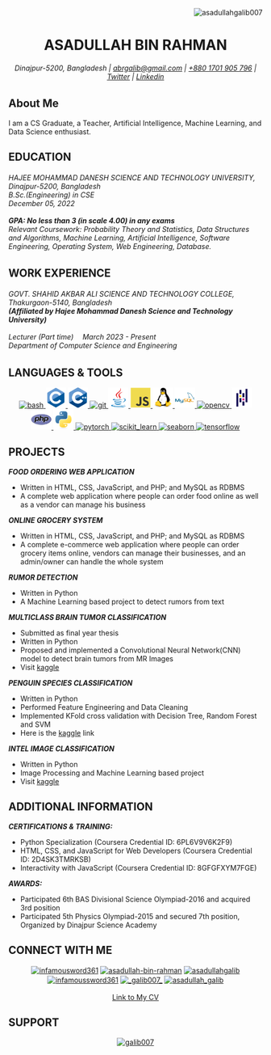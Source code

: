 <p align="right"> <img src="https://komarev.com/ghpvc/?username=asadullahgalib007&label=Profile%20views&color=0e75b6&style=flat" alt="asadullahgalib007" /> </p>
<h1 align="center">ASADULLAH BIN RAHMAN</h1>

<h6 align="center">Dinajpur-5200, Bangladesh | <a href="mailto:abrgalib@gmail.com">abrgalib@gmail.com</a> | <a href="tel:8801701905796">+880 1701 905 796</a> | <a href="https://twitter.com/infamousword361" target="blank">Twitter</a> | <a href="https://www.linkedin.com/in/asadullah-bin-rahman" target="blank">Linkedin</a></h6>

<h2>About Me</h2>
<span>I am a CS Graduate, a Teacher, Artificial Intelligence, Machine Learning, and Data Science enthusiast.</span>

<h2>EDUCATION</h2>
<p>
   <h6 align="left">
     HAJEE MOHAMMAD DANESH SCIENCE AND TECHNOLOGY UNIVERSITY, Dinajpur-5200, Bangladesh<br>
     B.Sc.(Engineering) in CSE<br>
     December 05, 2022<br><br>
     <b><i>GPA: No less than 3 (in scale 4.00) in any exams</i></b><br>
     Relevant Coursework: Probability Theory and Statistics, Data Structures and Algorithms, Machine Learning, Artificial Intelligence, Software Engineering, Operating System, Web Engineering, Database.
   </h6>
</p>
<h2>WORK EXPERIENCE</h2>
<p>
   <h6 align="left">
     GOVT. SHAHID AKBAR ALI SCIENCE AND TECHNOLOGY COLLEGE, Thakurgaon-5140, Bangladesh<br>
     <b><i>(Affiliated by Hajee Mohammad Danesh Science and Technology University)</i></b><br><br>
     Lecturer (Part time) &emsp;March 2023 - Present<br>
     Department of Computer Science and Engineering<br>
   </h6>
</p>

<h2 align="left">LANGUAGES & TOOLS</h3>
<p align="center"> <a href="https://www.gnu.org/software/bash/" target="_blank" rel="noreferrer"> <img src="https://www.vectorlogo.zone/logos/gnu_bash/gnu_bash-icon.svg" alt="bash" width="40" height="40"/> </a> <a href="https://www.cprogramming.com/" target="_blank" rel="noreferrer"> <img src="https://raw.githubusercontent.com/devicons/devicon/master/icons/c/c-original.svg" alt="c" width="40" height="40"/> </a> <a href="https://www.w3schools.com/cpp/" target="_blank" rel="noreferrer"> <img src="https://raw.githubusercontent.com/devicons/devicon/master/icons/cplusplus/cplusplus-original.svg" alt="cplusplus" width="40" height="40"/> </a> <a href="https://git-scm.com/" target="_blank" rel="noreferrer"> <img src="https://www.vectorlogo.zone/logos/git-scm/git-scm-icon.svg" alt="git" width="40" height="40"/> </a> <a href="https://www.java.com" target="_blank" rel="noreferrer"> <img src="https://raw.githubusercontent.com/devicons/devicon/master/icons/java/java-original.svg" alt="java" width="40" height="40"/> </a> <a href="https://developer.mozilla.org/en-US/docs/Web/JavaScript" target="_blank" rel="noreferrer"> <img src="https://raw.githubusercontent.com/devicons/devicon/master/icons/javascript/javascript-original.svg" alt="javascript" width="40" height="40"/> </a> <a href="https://www.linux.org/" target="_blank" rel="noreferrer"> <img src="https://raw.githubusercontent.com/devicons/devicon/master/icons/linux/linux-original.svg" alt="linux" width="40" height="40"/> </a> <a href="https://www.mysql.com/" target="_blank" rel="noreferrer"> <img src="https://raw.githubusercontent.com/devicons/devicon/master/icons/mysql/mysql-original-wordmark.svg" alt="mysql" width="40" height="40"/> </a> <a href="https://opencv.org/" target="_blank" rel="noreferrer"> <img src="https://www.vectorlogo.zone/logos/opencv/opencv-icon.svg" alt="opencv" width="40" height="40"/> </a> <a href="https://pandas.pydata.org/" target="_blank" rel="noreferrer"> <img src="https://raw.githubusercontent.com/devicons/devicon/2ae2a900d2f041da66e950e4d48052658d850630/icons/pandas/pandas-original.svg" alt="pandas" width="40" height="40"/> </a> <a href="https://www.php.net" target="_blank" rel="noreferrer"> <img src="https://raw.githubusercontent.com/devicons/devicon/master/icons/php/php-original.svg" alt="php" width="40" height="40"/> </a> <a href="https://www.python.org" target="_blank" rel="noreferrer"> <img src="https://raw.githubusercontent.com/devicons/devicon/master/icons/python/python-original.svg" alt="python" width="40" height="40"/> </a> <a href="https://pytorch.org/" target="_blank" rel="noreferrer"> <img src="https://www.vectorlogo.zone/logos/pytorch/pytorch-icon.svg" alt="pytorch" width="40" height="40"/> </a> <a href="https://scikit-learn.org/" target="_blank" rel="noreferrer"> <img src="https://upload.wikimedia.org/wikipedia/commons/0/05/Scikit_learn_logo_small.svg" alt="scikit_learn" width="40" height="40"/> </a> <a href="https://seaborn.pydata.org/" target="_blank" rel="noreferrer"> <img src="https://seaborn.pydata.org/_images/logo-mark-lightbg.svg" alt="seaborn" width="40" height="40"/> </a> <a href="https://www.tensorflow.org" target="_blank" rel="noreferrer"> <img src="https://www.vectorlogo.zone/logos/tensorflow/tensorflow-icon.svg" alt="tensorflow" width="40" height="40"/> </a> </p>

<h2>PROJECTS</h2>
<p>
  <b><i>FOOD ORDERING WEB APPLICATION</i></b>
  <ul>
    <li>Written in HTML, CSS, JavaScript, and PHP; and MySQL as RDBMS</li>
    <li>A complete web application where people can order food online as well as a vendor can manage his business
</li>
  </ul>
  
  <b><i>ONLINE GROCERY SYSTEM</i></b>
  <ul>
    <li>Written in HTML, CSS, JavaScript, and PHP; and MySQL as RDBMS</li>
    <li>A complete e-commerce web application where people can order grocery items online, vendors can manage their businesses, and an admin/owner can handle the whole system
</li>
  </ul>
  
  <b><i>RUMOR DETECTION</i></b>
  <ul>
    <li>Written in Python</li>
    <li>A Machine Learning based project to detect rumors from text</li>
  </ul>
  
  <b><i>MULTICLASS BRAIN TUMOR CLASSIFICATION</i></b>
  <ul>
    <li>Submitted as final year thesis</li>
    <li>Written in Python</li>
    <li>Proposed and implemented a Convolutional Neural Network(CNN) model to detect brain tumors from MR Images</li>
    <li>Visit <a href="https://www.kaggle.com/code/asadullahgalib/multiclass-brain-tumor-classification">kaggle</a></li>
  </ul>
  
  <b><i>PENGUIN SPECIES CLASSIFICATION</i></b>
  <ul>
    <li>Written in Python</li>
    <li>Performed Feature Engineering and Data Cleaning</li>
    <li>Implemented KFold cross validation with Decision Tree, Random Forest and SVM</li> 
    <li>Here is the <a href="https://www.kaggle.com/code/asadullahgalib/penguin-species-classification-with-kfold-cv">kaggle</a> link</li>
  </ul>
  
  <b><i>INTEL IMAGE CLASSIFICATION</i></b>
  <ul>
    <li>Written in Python</li>
    <li>Image Processing and Machine Learning based project</li>
    <li>Visit <a href="https://www.kaggle.com/code/asadullahgalib/intel-image-classification">kaggle</a></li>
  </ul>
</p>

<h2>ADDITIONAL INFORMATION</h2>
<p>
  <b><i>CERTIFICATIONS & TRAINING:</i></b>
  <ul>
    <li>Python Specialization (Coursera Credential ID: 6PL6V9V6K2F9)</li>
    <li>HTML, CSS, and JavaScript for Web Developers (Coursera Credential ID: 2D4SK3TMRKSB)</li>
    <li>Interactivity with JavaScript (Coursera Credential ID: 8GFGFXYM7FGE)</li>
  </ul>
  
  <b><i>AWARDS:</i></b>
  <ul>
    <li>Participated 6th BAS Divisional Science Olympiad-2016 and acquired 3rd position</li>
    <li>Participated 5th Physics Olympiad-2015 and secured 7th position, Organized by Dinajpur Science Academy</li>
  </ul>
</p>

<!-- - 📫 How to reach me **abrgalib@gmail.com**

- 📄 Know about my experiences [Here is my CV](https://docs.google.com/document/d/1C46JNvOwTts6fhIRQmM_XLn-HgH2N6lS9oEz6t95R4Y/edit?usp=sharing)

- ⚡ Fun fact Let's play chess. Challenge me at [chess.com](https://chess.com/play/AsadullahGalib) -->

<h2 align="left">CONNECT WITH ME</h2>
<p align="center">
<a href="https://twitter.com/infamousword361" target="blank"><img align="center" src="https://raw.githubusercontent.com/rahuldkjain/github-profile-readme-generator/master/src/images/icons/Social/twitter.svg" alt="infamousword361" height="30" width="40" /></a>
<a href="https://linkedin.com/in/asadullah-bin-rahman" target="blank"><img align="center" src="https://raw.githubusercontent.com/rahuldkjain/github-profile-readme-generator/master/src/images/icons/Social/linked-in-alt.svg" alt="asadullah-bin-rahman" height="30" width="40" /></a>
<a href="https://kaggle.com/asadullahgalib" target="blank"><img align="center" src="https://raw.githubusercontent.com/rahuldkjain/github-profile-readme-generator/master/src/images/icons/Social/kaggle.svg" alt="asadullahgalib" height="30" width="40" /></a>
<a href="https://fb.com/infamoussword361" target="blank"><img align="center" src="https://raw.githubusercontent.com/rahuldkjain/github-profile-readme-generator/master/src/images/icons/Social/facebook.svg" alt="infamoussword361" height="30" width="40" /></a>
<a href="https://instagram.com/_galib007_" target="blank"><img align="center" src="https://raw.githubusercontent.com/rahuldkjain/github-profile-readme-generator/master/src/images/icons/Social/instagram.svg" alt="_galib007_" height="30" width="40" /></a>
<a href="https://codeforces.com/profile/asadullah_galib" target="blank"><img align="center" src="https://raw.githubusercontent.com/rahuldkjain/github-profile-readme-generator/master/src/images/icons/Social/codeforces.svg" alt="asadullah_galib" height="30" width="40" /></a><br><br>
<a href="https://docs.google.com/document/d/1C46JNvOwTts6fhIRQmM_XLn-HgH2N6lS9oEz6t95R4Y/edit?usp=sharing" target="blank">Link to My CV</a>
</p>

<h2 align="left">SUPPORT</h2>
<p align="center"><a href="https://www.buymeacoffee.com/galib007"> <img center="left" src="https://cdn.buymeacoffee.com/buttons/v2/default-yellow.png" height="50" width="210" alt="galib007" /></a></p><br><br>


